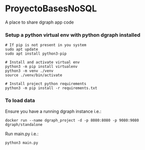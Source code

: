 # ProyectoBasesNoSQL

A place to share dgraph app code

### Setup a python virtual env with python dgraph installed
```
# If pip is not present in you system
sudo apt update
sudo apt install python3-pip

# Install and activate virtual env
python3 -m pip install virtualenv
python3 -m venv ./venv
source ./venv/bin/activate

# Install project python requirements
python3 -m pip install -r requirements.txt
```

### To load data
Ensure you have a running dgraph instance
i.e.:
```
docker run --name dgraph_project -d -p 8080:8080 -p 9080:9080  dgraph/standalone
```
Run main.py
i.e.: 
```
python3 main.py
```